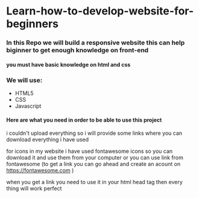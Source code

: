 # Learn-how-to-develop-website-for-beginners

### In this Repo we will build a responsive website this can help biginner to get enough knowledge on front-end

#### you must have basic knowledge on html and css 

### We will use:
* HTML5
* CSS
* Javascript

#### Here are what you need in order to be able to use this project
i couldn't upload everything so i will provide some links where you can download everything i have used

for icons in my website i have used fontawesome icons so you can download it and use them from your computer or you can use link 
from fontawesome (to get a link you can go ahead and create an acount on https://fontawesome.com )

when you get a link you need to use it in your html head tag then every thing will work perfect

